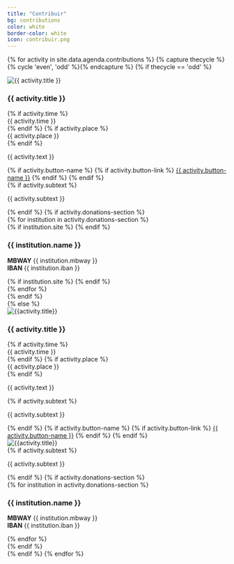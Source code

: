 ```yaml
---
title: "Contribuir"
bg: contributions
color: white
border-color: white
icon: contribuir.png
---
```


{% for activity in site.data.agenda.contributions %}
  {% capture thecycle %}{% cycle 'even', 'odd' %}{% endcapture %}
  {% if thecycle == 'odd' %}
  <div class="activity">
    <div class="row activity-info-wrapper valign-wrapper">
      <div class="col m3 logo-img valign">
        <img  src="img/{{ activity.logo-image }}" alt="{{ activity.title }}">
      </div>
      <div class="col m9 activity-info">
        <h3 class="activity-title"> {{ activity.title }} </h3>
        {% if activity.time %}
        <div class="col s12 activity-time">
          <i class="fa fa-clock-o"></i> <span> {{ activity.time }} </span>
        </div>
        {% endif %}
        {% if activity.place %}
        <div class="col s12 activity-place">
          <i class="fa fa-map-marker"></i> <span> {{ activity.place }} </span>
        </div>
        {% endif %}
        <p class="col m12 activity-desc"> {{ activity.text }} </p>
        {% if activity.button-name %}
          {% if activity.button-link %}
            <a class="waves-effect waves-light btn bg-{{ page.border-color }}" href="{{ activity.button-link }}" target="blank">{{ activity.button-name }}</a>
          {% endif %}
        {% endif %}
      </div>
    </div>
    {% if activity.subtext %}
    <div class="row activity-info-wrapper valign-wrapper">
      <div class="col m12 activity-info">
        <p class="col m12 activity-desc"> {{ activity.subtext }} </p>
      </div>
    </div>
    {% endif %}
    {% if activity.donations-section %}
    <div class="row donation-row">
      {% for institution in activity.donations-section %}
        <div class="col s8 m4 donation-card">
          {% if institution.site %}
          <a href="{{ institution.site }}" target="_blank" style="text-decoration: none !important;">
          {% endif %}
            <h3 class="donation-title"><strong> {{ institution.name }} </strong></h3>
            <strong>MBWAY</strong> {{ institution.mbway }} <br>
            <strong>IBAN</strong> {{ institution.iban }} <br>
            <p></p>
          {% if institution.site %}
          </a>
          {% endif %}
        </div>
      {% endfor %}
    </div>
    {% endif %}
  </div>
  {% else %}
  <div class="activity">
    <div class="row activity-info-wrapper valign-wrapper">
      <div class="col m3 logo-img valign img-mobile">
        <img src="img/{{activity.logo-image}}" alt="{{activity.title}}">
      </div>
      <div class="col m9 activity-info">
        <h3 class="activity-title"> {{ activity.title }} </h3>
        {% if activity.time %}
        <div class="col s12 activity-time">
          <i class="fa fa-clock-o"></i> <span> {{ activity.time }} </span>
        </div>
        {% endif %}
        {% if activity.place %}
        <div class="col s12 activity-place">
          <i class="fa fa-map-marker"></i> <span> {{ activity.place }} </span>
        </div>
        {% endif %}
        <p class="col m12 activity-desc"> {{ activity.text }} </p>
        {% if activity.subtext %}
        <p class="col m12 activity-desc"> {{ activity.subtext }} </p>
        {% endif %}
        {% if activity.button-name %}
          {% if activity.button-link %}
            <a class="waves-effect waves-light btn bg-{{ page.border-color }}" href="{{ activity.button-link }}" target="blank">{{ activity.button-name }}</a>
          {% endif %}
        {% endif %}
      </div>
      <div class="col m3 logo-img valign img-desktop">
        <img src="img/{{activity.logo-image}}" alt="{{activity.title}}">
      </div>
    </div>
    {% if activity.subtext %}
    <div class="row activity-info-wrapper valign-wrapper">
      <div class="col m12 activity-info">
        <p class="col m12 activity-desc"> {{ activity.subtext }} </p>
      </div>
    </div>
    {% endif %}
    {% if activity.donations-section %}
    <div class="row donation-row">
      {% for institution in activity.donations-section %}
        <div class="col s8 m4 donation-card">
          <h3 class="donation-title"><strong> {{ institution.name }} </strong></h3>
          <strong>MBWAY</strong> {{ institution.mbway }} <br>
          <strong>IBAN</strong> {{ institution.iban }} <br>
          <p></p>
        </div>
      {% endfor %}
    </div>
    {% endif %}
  </div>
  {% endif %}
{% endfor %}
